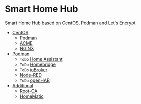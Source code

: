 # Smart Home Hub

Smart Home Hub based on CentOS, Podman and Let's Encrypt

- [CentOS](centos)
  - [Podman](centos/podman)
  - [ACME](centos/acme)
  - [NGINX](centos/nginx)
- [Podman](podman)
  - `ToDo` [Home Assistant](podman/home-assistant)
  - `ToDo` [Homebridge](podman/homebridge)
  - `ToDo` [ioBroker](podman/iobroker)
  - [Node-RED](podman/node-red)
  - `ToDo` [openHAB](podman/openhab)
- [Additional](additional)
  - [Root-CA](additional/root-ca)
  - [HomeMatic](additional/homematic)
